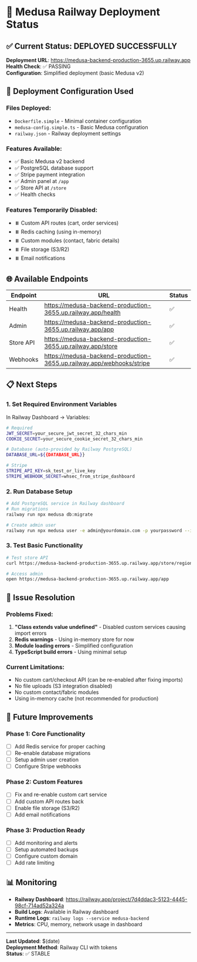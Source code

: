 # 🚀 Medusa Railway Deployment Status

## ✅ Current Status: DEPLOYED SUCCESSFULLY

**Deployment URL**: https://medusa-backend-production-3655.up.railway.app  
**Health Check**: ✅ PASSING  
**Configuration**: Simplified deployment (basic Medusa v2)

## 🔧 Deployment Configuration Used

### Files Deployed:
- `Dockerfile.simple` - Minimal container configuration
- `medusa-config.simple.ts` - Basic Medusa configuration
- `railway.json` - Railway deployment settings

### Features Available:
- ✅ Basic Medusa v2 backend
- ✅ PostgreSQL database support
- ✅ Stripe payment integration
- ✅ Admin panel at `/app`
- ✅ Store API at `/store`
- ✅ Health checks

### Features Temporarily Disabled:
- ⏸️ Custom API routes (cart, order services)
- ⏸️ Redis caching (using in-memory)
- ⏸️ Custom modules (contact, fabric details)
- ⏸️ File storage (S3/R2)
- ⏸️ Email notifications

## 🌐 Available Endpoints

| Endpoint | URL | Status |
|----------|-----|--------|
| Health | https://medusa-backend-production-3655.up.railway.app/health | ✅ |
| Admin | https://medusa-backend-production-3655.up.railway.app/app | ✅ |
| Store API | https://medusa-backend-production-3655.up.railway.app/store | ✅ |
| Webhooks | https://medusa-backend-production-3655.up.railway.app/webhooks/stripe | ✅ |

## 📋 Next Steps

### 1. Set Required Environment Variables

In Railway Dashboard → Variables:

```bash
# Required
JWT_SECRET=your_secure_jwt_secret_32_chars_min
COOKIE_SECRET=your_secure_cookie_secret_32_chars_min

# Database (auto-provided by Railway PostgreSQL)
DATABASE_URL=${{DATABASE_URL}}

# Stripe
STRIPE_API_KEY=sk_test_or_live_key
STRIPE_WEBHOOK_SECRET=whsec_from_stripe_dashboard
```

### 2. Run Database Setup

```bash
# Add PostgreSQL service in Railway dashboard
# Run migrations
railway run npx medusa db:migrate

# Create admin user
railway run npx medusa user -e admin@yourdomain.com -p yourpassword --invite
```

### 3. Test Basic Functionality

```bash
# Test store API
curl https://medusa-backend-production-3655.up.railway.app/store/regions

# Access admin
open https://medusa-backend-production-3655.up.railway.app/app
```

## 🔧 Issue Resolution

### Problems Fixed:
1. **"Class extends value undefined"** - Disabled custom services causing import errors
2. **Redis warnings** - Using in-memory store for now
3. **Module loading errors** - Simplified configuration
4. **TypeScript build errors** - Using minimal setup

### Current Limitations:
- No custom cart/checkout API (can be re-enabled after fixing imports)
- No file uploads (S3 integration disabled)
- No custom contact/fabric modules
- Using in-memory cache (not recommended for production)

## 🔄 Future Improvements

### Phase 1: Core Functionality
- [ ] Add Redis service for proper caching
- [ ] Re-enable database migrations
- [ ] Setup admin user creation
- [ ] Configure Stripe webhooks

### Phase 2: Custom Features
- [ ] Fix and re-enable custom cart service
- [ ] Add custom API routes back
- [ ] Enable file storage (S3/R2)
- [ ] Add email notifications

### Phase 3: Production Ready
- [ ] Add monitoring and alerts
- [ ] Setup automated backups
- [ ] Configure custom domain
- [ ] Add rate limiting

## 📊 Monitoring

- **Railway Dashboard**: https://railway.app/project/7d4ddac3-5123-4445-98cf-714ad52a324a
- **Build Logs**: Available in Railway dashboard
- **Runtime Logs**: `railway logs --service medusa-backend`
- **Metrics**: CPU, memory, network usage in dashboard

---

**Last Updated**: $(date)  
**Deployment Method**: Railway CLI with tokens  
**Status**: ✅ STABLE